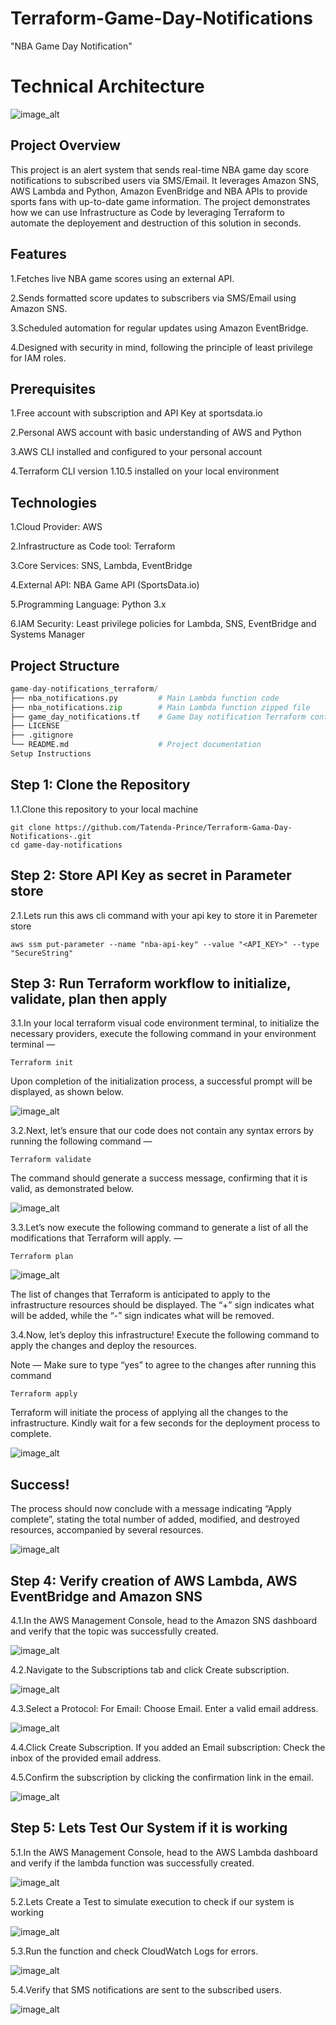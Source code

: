 # Terraform-Game-Day-Notifications

"NBA Game Day Notification"

# Technical Architecture

![image_alt](https://github.com/Tatenda-Prince/Terraform-Gama-Day-Notifications-/blob/c2a302281b7d6de8936b89d3397833d9db20c4ca/img/Screenshot%202025-02-10%20200330.png)

## Project Overview

This project is an alert system that sends real-time NBA game day score notifications to subscribed users via SMS/Email. It leverages Amazon SNS, AWS Lambda and Python, Amazon EvenBridge and NBA APIs to provide sports fans with up-to-date game information. The project demonstrates how we can use Infrastructure as Code by leveraging Terraform to automate the deployement and destruction of this solution in seconds.

## Features

1.Fetches live NBA game scores using an external API.

2.Sends formatted score updates to subscribers via SMS/Email using Amazon SNS.

3.Scheduled automation for regular updates using Amazon EventBridge.

4.Designed with security in mind, following the principle of least privilege for IAM roles.

## Prerequisites

1.Free account with subscription and API Key at sportsdata.io

2.Personal AWS account with basic understanding of AWS and Python

3.AWS CLI installed and configured to your personal account

4.Terraform CLI version 1.10.5 installed on your local environment

## Technologies

1.Cloud Provider: AWS

2.Infrastructure as Code tool: Terraform

3.Core Services: SNS, Lambda, EventBridge

4.External API: NBA Game API (SportsData.io)

5.Programming Language: Python 3.x

6.IAM Security:
Least privilege policies for Lambda, SNS, EventBridge and Systems Manager

## Project Structure

```python
game-day-notifications_terraform/
├── nba_notifications.py         # Main Lambda function code
├── nba_notifications.zip        # Main Lambda function zipped file
├── game_day_notifications.tf    # Game Day notification Terraform config file
├── LICENSE                     
├── .gitignore
└── README.md                    # Project documentation
Setup Instructions

```

## Step 1: Clone the Repository

1.1.Clone this repository to your local machine

```language
git clone https://github.com/Tatenda-Prince/Terraform-Gama-Day-Notifications-.git
cd game-day-notifications

```

## Step 2: Store API Key as secret in Parameter store

2.1.Lets run this aws cli command with your api key to store it in Paremeter store 

```language
aws ssm put-parameter --name "nba-api-key" --value "<API_KEY>" --type "SecureString"
```

## Step 3: Run Terraform workflow to initialize, validate, plan then apply

3.1.In your local terraform visual code environment terminal, to initialize the necessary providers, execute the following command in your environment terminal —

```language
Terraform init 
```

Upon completion of the initialization process, a successful prompt will be displayed, as shown below.

![image_alt](https://github.com/Tatenda-Prince/Terraform-Gama-Day-Notifications-/blob/00336aa0891efb4d14c497b2158c9e50a39de78c/img/Screenshot%202025-02-10%20203245.png)


3.2.Next, let’s ensure that our code does not contain any syntax errors by running the following command —

```language
Terraform validate
```

The command should generate a success message, confirming that it is valid, as demonstrated below.

![image_alt](https://github.com/Tatenda-Prince/Terraform-Gama-Day-Notifications-/blob/88a1ac1c416cf3afdb4090ce9b99b59560789ba7/img/Screenshot%202025-02-10%20203351.png)


3.3.Let’s now execute the following command to generate a list of all the modifications that Terraform will apply. —

```language
Terraform plan
```

![image_alt](https://github.com/Tatenda-Prince/Terraform-Gama-Day-Notifications-/blob/47b48e996e045f95699f605363dadab26857d9a3/img/Screenshot%202025-02-10%20203604.png)

The list of changes that Terraform is anticipated to apply to the infrastructure resources should be displayed. The “+” sign indicates what will be added, while the “-” sign indicates what will be removed.


3.4.Now, let’s deploy this infrastructure! Execute the following command to apply the changes and deploy the resources.

Note — Make sure to type “yes” to agree to the changes after running this command

```language
Terraform apply
```

Terraform will initiate the process of applying all the changes to the infrastructure. Kindly wait for a few seconds for the deployment process to complete.

![image_alt](https://github.com/Tatenda-Prince/Terraform-Gama-Day-Notifications-/blob/3c4a8d4d7b0f06988221071a9d103bbeec7b9379/img/Screenshot%202025-02-10%20203909.png)


## Success!

The process should now conclude with a message indicating “Apply complete”, stating the total number of added, modified, and destroyed resources, accompanied by several resources.


![image_alt](https://github.com/Tatenda-Prince/Terraform-Gama-Day-Notifications-/blob/56d8b265027df0e10b9e9044240453e1ddf4aab2/img/Screenshot%202025-02-10%20203940.png)


## Step 4: Verify creation of AWS Lambda, AWS EventBridge and Amazon SNS 

4.1.In the AWS Management Console, head to the Amazon SNS dashboard and verify that the topic was successfully created.

![image_alt](https://github.com/Tatenda-Prince/Terraform-Gama-Day-Notifications-/blob/cdbb166fa08d4771be72f1a5cbc11d5759b2e03e/img/Screenshot%202025-02-10%20205028.png)

4.2.Navigate to the Subscriptions tab and click Create subscription.

![image_alt](https://github.com/Tatenda-Prince/Terraform-Gama-Day-Notifications-/blob/a28be8ae15fac13d1be0aa620d89d9e205fcf39b/img/Screenshot%202025-02-10%20205042.png)

4.3.Select a Protocol:
For Email:
Choose Email.
Enter a valid email address.

![image_alt](https://github.com/Tatenda-Prince/Terraform-Gama-Day-Notifications-/blob/dfb3fa3407c7a4909393cf006556def90ea227a9/img/Screenshot%202025-02-10%20205056.png)

4.4.Click Create Subscription.
If you added an Email subscription:
Check the inbox of the provided email address.


4.5.Confirm the subscription by clicking the confirmation link in the email.

![image_alt](https://github.com/Tatenda-Prince/Terraform-Gama-Day-Notifications-/blob/1dbaadfbed3b17a860174f5dd6dea31c0e15c996/img/Screenshot%202025-02-10%20205154.png)

## Step 5: Lets Test Our System if it is working

5.1.In the AWS Management Console, head to the AWS Lambda dashboard and verify if the lambda function was successfully created.

![image_alt](https://github.com/Tatenda-Prince/Terraform-Gama-Day-Notifications-/blob/be395bf59a521d00d61af5a04b5d88702b3cd29d/img/Screenshot%202025-02-10%20210411.png)

5.2.Lets Create a Test to simulate execution to check if our system is working

![image_alt]()

5.3.Run the function and check CloudWatch Logs for errors.


![image_alt]()


5.4.Verify that SMS notifications are sent to the subscribed users.

![image_alt]()













